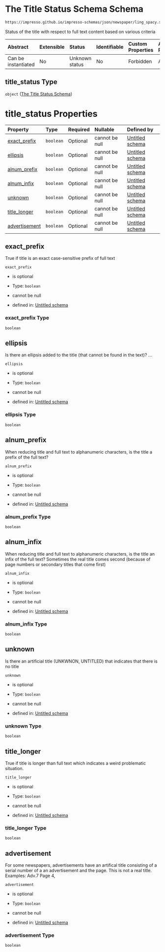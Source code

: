 # The Title Status Schema Schema

```txt
https://impresso.github.io/impresso-schemas/json/newspaper/ling_spacy.schema.json#/properties/title_status
```

Status of the title with respect to full text content based on various criteria

| Abstract            | Extensible | Status         | Identifiable | Custom Properties | Additional Properties | Access Restrictions | Defined In                                                                         |
| :------------------ | :--------- | :------------- | :----------- | :---------------- | :-------------------- | :------------------ | :--------------------------------------------------------------------------------- |
| Can be instantiated | No         | Unknown status | No           | Forbidden         | Allowed               | none                | [lingproc.v2.schema.json\*](../out/lingproc.v2.schema.json "open original schema") |

## title\_status Type

`object` ([The Title Status Schema](lingproc-properties-the-title-status-schema.md))

# title\_status Properties

| Property                        | Type      | Required | Nullable       | Defined by                                                                                                                                                                                                                       |
| :------------------------------ | :-------- | :------- | :------------- | :------------------------------------------------------------------------------------------------------------------------------------------------------------------------------------------------------------------------------- |
| [exact\_prefix](#exact_prefix)  | `boolean` | Optional | cannot be null | [Untitled schema](lingproc-properties-the-title-status-schema-properties-exact_prefix.md "https://impresso.github.io/impresso-schemas/json/newspaper/ling_spacy.schema.json#/properties/title_status/properties/exact_prefix")   |
| [ellipsis](#ellipsis)           | `boolean` | Optional | cannot be null | [Untitled schema](lingproc-properties-the-title-status-schema-properties-ellipsis.md "https://impresso.github.io/impresso-schemas/json/newspaper/ling_spacy.schema.json#/properties/title_status/properties/ellipsis")           |
| [alnum\_prefix](#alnum_prefix)  | `boolean` | Optional | cannot be null | [Untitled schema](lingproc-properties-the-title-status-schema-properties-alnum_prefix.md "https://impresso.github.io/impresso-schemas/json/newspaper/ling_spacy.schema.json#/properties/title_status/properties/alnum_prefix")   |
| [alnum\_infix](#alnum_infix)    | `boolean` | Optional | cannot be null | [Untitled schema](lingproc-properties-the-title-status-schema-properties-alnum_infix.md "https://impresso.github.io/impresso-schemas/json/newspaper/ling_spacy.schema.json#/properties/title_status/properties/alnum_infix")     |
| [unknown](#unknown)             | `boolean` | Optional | cannot be null | [Untitled schema](lingproc-properties-the-title-status-schema-properties-unknown.md "https://impresso.github.io/impresso-schemas/json/newspaper/ling_spacy.schema.json#/properties/title_status/properties/unknown")             |
| [title\_longer](#title_longer)  | `boolean` | Optional | cannot be null | [Untitled schema](lingproc-properties-the-title-status-schema-properties-title_longer.md "https://impresso.github.io/impresso-schemas/json/newspaper/ling_spacy.schema.json#/properties/title_status/properties/title_longer")   |
| [advertisement](#advertisement) | `boolean` | Optional | cannot be null | [Untitled schema](lingproc-properties-the-title-status-schema-properties-advertisement.md "https://impresso.github.io/impresso-schemas/json/newspaper/ling_spacy.schema.json#/properties/title_status/properties/advertisement") |

## exact\_prefix

True if title is an exact case-sensitive prefix of full text

`exact_prefix`

*   is optional

*   Type: `boolean`

*   cannot be null

*   defined in: [Untitled schema](lingproc-properties-the-title-status-schema-properties-exact_prefix.md "https://impresso.github.io/impresso-schemas/json/newspaper/ling_spacy.schema.json#/properties/title_status/properties/exact_prefix")

### exact\_prefix Type

`boolean`

## ellipsis

Is there an ellipsis added to the title (that cannot be found in the text)? ...

`ellipsis`

*   is optional

*   Type: `boolean`

*   cannot be null

*   defined in: [Untitled schema](lingproc-properties-the-title-status-schema-properties-ellipsis.md "https://impresso.github.io/impresso-schemas/json/newspaper/ling_spacy.schema.json#/properties/title_status/properties/ellipsis")

### ellipsis Type

`boolean`

## alnum\_prefix

When reducing title and full text to alphanumeric characters, is the title a prefix of the full text?

`alnum_prefix`

*   is optional

*   Type: `boolean`

*   cannot be null

*   defined in: [Untitled schema](lingproc-properties-the-title-status-schema-properties-alnum_prefix.md "https://impresso.github.io/impresso-schemas/json/newspaper/ling_spacy.schema.json#/properties/title_status/properties/alnum_prefix")

### alnum\_prefix Type

`boolean`

## alnum\_infix

When reducing title and full text to alphanumeric characters, is the title an infix of the full text? Sometimes the real title comes second (because of page numbers or secondary titles that come first)

`alnum_infix`

*   is optional

*   Type: `boolean`

*   cannot be null

*   defined in: [Untitled schema](lingproc-properties-the-title-status-schema-properties-alnum_infix.md "https://impresso.github.io/impresso-schemas/json/newspaper/ling_spacy.schema.json#/properties/title_status/properties/alnum_infix")

### alnum\_infix Type

`boolean`

## unknown

Is there an artificial title (UNKWNON, UNTITLED) that indicates that there is no title

`unknown`

*   is optional

*   Type: `boolean`

*   cannot be null

*   defined in: [Untitled schema](lingproc-properties-the-title-status-schema-properties-unknown.md "https://impresso.github.io/impresso-schemas/json/newspaper/ling_spacy.schema.json#/properties/title_status/properties/unknown")

### unknown Type

`boolean`

## title\_longer

True if title is longer than full text which indicates a weird problematic situation.

`title_longer`

*   is optional

*   Type: `boolean`

*   cannot be null

*   defined in: [Untitled schema](lingproc-properties-the-title-status-schema-properties-title_longer.md "https://impresso.github.io/impresso-schemas/json/newspaper/ling_spacy.schema.json#/properties/title_status/properties/title_longer")

### title\_longer Type

`boolean`

## advertisement

For some newspapers, advertisements have an artifical title consisting of a serial number of a an advertisement and the page. This is not a real title. Examples: Adv.7 Page 4,

`advertisement`

*   is optional

*   Type: `boolean`

*   cannot be null

*   defined in: [Untitled schema](lingproc-properties-the-title-status-schema-properties-advertisement.md "https://impresso.github.io/impresso-schemas/json/newspaper/ling_spacy.schema.json#/properties/title_status/properties/advertisement")

### advertisement Type

`boolean`
